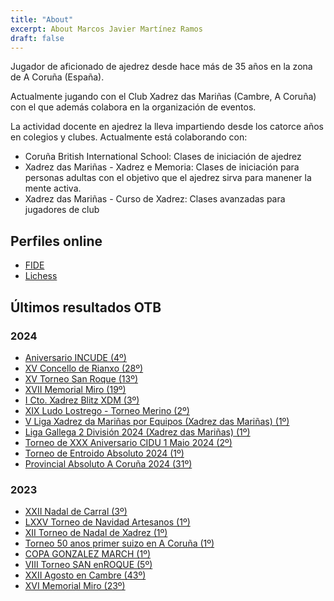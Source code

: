 ```yaml
---
title: "About"
excerpt: About Marcos Javier Martínez Ramos
draft: false
---
```

 
Jugador de aficionado de ajedrez desde hace más de 35 años en la zona de A Coruña (España).


Actualmente jugando con el Club Xadrez das Mariñas (Cambre, A Coruña) con el que además colabora en la organización de eventos.

La actividad docente en ajedrez la lleva impartiendo desde los catorce años en colegios y clubes.
Actualmente está colaborando con:
* Coruña British International School: Clases de iniciación de ajedrez
* Xadrez das Mariñas - Xadrez e Memoria: Clases de iniciación para personas adultas con el objetivo que el ajedrez sirva para manener la mente activa.
* Xadrez das Mariñas - Curso de Xadrez: Clases avanzadas para jugadores de club
 
## Perfiles online
- [FIDE](https://ratings.fide.com/profile/22211349")
- [Lichess](https://lichess.org/@/maglor_elf)

## Últimos resultados OTB
### 2024
- [Aniversario INCUDE (4º)](https://info64.org/aniversario-incude/standings)
- [XV Concello de Rianxo (28º)](https://info64.org/xv-concello-de-rianxo/standings)
- [XV Torneo San Roque (13º)](https://info64.org/xv-torneo-san-roque/standings)
- [XVII Memorial Miro (19º)](https://info64.org/xvii-memorial-miro/standings)
- [I Cto. Xadrez Blitz XDM (3º)](https://info64.org/i-cto-xadrez-blitz-xdm/standings)
- [XIX Ludo Lostrego - Torneo Merino (2º)](https://info64.org/xix-ludo-lostrego-torneo-merino/standings)
- [V Liga Xadrez da Mariñas por Equipos (Xadrez das Mariñas) (1º)](https://www.xn--xadrezdasmarias-brb.org/2024/06/resultados-v-liga-xadrez-das-marinas.html)
- [Liga Gallega 2 División 2024 (Xadrez das Mariñas) (1º)](https://www.xn--xadrezdasmarias-brb.org/2024/05/11-xornada-de-liga.html)
- [Torneo de XXX Aniversario CIDU 1 Maio 2024 (2º)](https://www.xadrezuniversitario.org/2024/05/resultados-torneo-dia-1.html)
- [Torneo de Entroido Absoluto 2024 (1º)](https://www.palaestra.eu/2024/02/resultados-torneo-entroido-absoluto.html)
- [Provincial Absoluto A Coruña 2024 (31º)](https://info64.org/provincial-a-coruna-absoluto/standings)
### 2023
- [XXII Nadal de Carral (3º)](https://info64.org/xxii-nadal-en-carral/standings)
- [LXXV Torneo de Navidad Artesanos (1º)](https://www.xadrecista.eu/2023/12/resultados-do-lxxv-torneo-de-navidad.html)
- [XII Torneo de Nadal de Xadrez (1º)](https://www.deporcultura.eu/2023/12/resultados-torneo-de-nadal.html)
- [Torneo 50 anos primer suizo en A Coruña (1º)](https://www.xadrehttps://www.xadrecista.eu/2023/11/resultados-torneo-50-anos.html)
- [COPA GONZALEZ MARCH (1º)](https://info64.org/copa-gonzalez-march/standings)
- [VIII Torneo SAN enROQUE (5º)](https://info64.org/viii-torneo-san-enroque/standings)
- [XXII Agosto en Cambre (43º)](https://info64.org/xxii-agosto-en-cambre/standings)
- [XVI Memorial Miro (23º)](https://info64.org/xvi-memorial-miro/standings)
